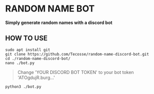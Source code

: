 # RANDOM NAME BOT
**Simply generate random names with a discord bot**

## HOW TO USE
    sudo apt install git
    git clone https://github.com/Tecosse/random-name-discord-bot.git
    cd ./random-name-discord-bot/
    nano ./bot.py
> Change 'YOUR DISCORD BOT TOKEN' to your bot token 'ATOgdujR.burg...'

    python3 ./bot.py
